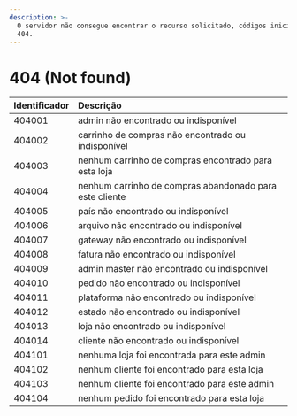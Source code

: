 ```yaml
---
description: >-
  O servidor não consegue encontrar o recurso solicitado, códigos iniciados com
  404.
---
```


# 404 \(Not found\)

| Identificador | Descrição |
| :--- | :--- |
| 404001 | admin não encontrado ou indisponível |
| 404002 | carrinho de compras não encontrado ou indisponível |
| 404003 | nenhum carrinho de compras encontrado para esta loja |
| 404004 | nenhum carrinho de compras abandonado para este cliente |
| 404005 | país não encontrado ou indisponível |
| 404006 | arquivo não encontrado ou indisponível |
| 404007 | gateway não encontrado ou indisponível |
| 404008 | fatura não encontrado ou indisponível |
| 404009 | admin master não encontrado ou indisponível |
| 404010 | pedido não encontrado ou indisponível |
| 404011 | plataforma não encontrado ou indisponível |
| 404012 | estado não encontrado ou indisponível |
| 404013 | loja não encontrado ou indisponível |
| 404014 | cliente não encontrado ou indisponível |
| 404101 | nenhuma loja foi encontrada para este admin |
| 404102 | nenhum cliente foi encontrado para esta loja |
| 404103 | nenhum cliente foi encontrado para este admin |
| 404104 | nenhum pedido foi encontrado para esta loja |


